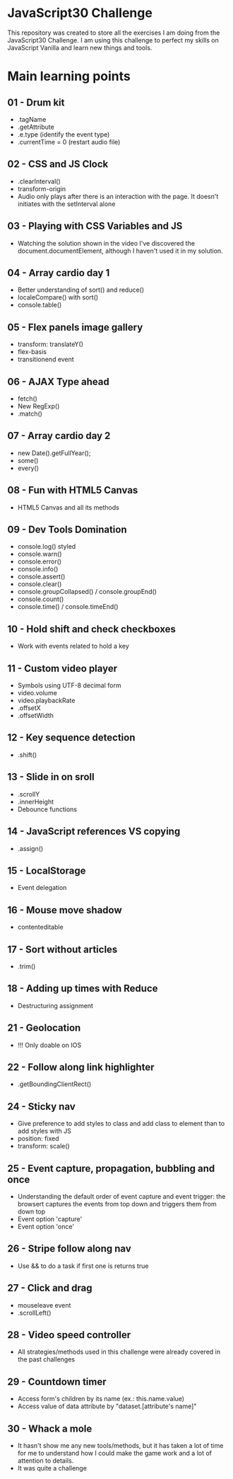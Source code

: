 # JavaScript30 Challenge

This repository was created to store all the exercises I am doing from the JavaScript30 Challenge. I am using this challenge to perfect my skills on JavaScript Vanilla and learn new things and tools.

# Main learning points

## 01 - Drum kit
- .tagName
- .getAttribute
- .e.type (identify the event type)
- .currentTime = 0 (restart audio file)

## 02 - CSS and JS Clock
- .clearInterval()
- transform-origin
- Audio only plays after there is an interaction with the page. It doesn't initiates with the setInterval alone

## 03 - Playing with CSS Variables and JS
- Watching the solution shown in the video I've discovered the document.documentElement, although I haven't used it in my solution.

## 04 - Array cardio day 1
- Better understanding of sort() and reduce()
- localeCompare() with sort()
- console.table()

## 05 - Flex panels image gallery
- transform: translateY()
- flex-basis
- transitionend event

## 06 - AJAX Type ahead
- fetch()
- New RegExp()
- .match()

## 07 - Array cardio day 2
- new Date().getFullYear();
- some()
- every()

## 08 - Fun with HTML5 Canvas
- HTML5 Canvas and all its methods

## 09 - Dev Tools Domination
- console.log() styled
- console.warn()
- console.error()
- console.info()
- console.assert()
- console.clear()
- console.groupCollapsed() / console.groupEnd()
- console.count()
- console.time() / console.timeEnd()

## 10 - Hold shift and check checkboxes
- Work with events related to hold a key

## 11 - Custom video player
- Symbols using UTF-8 decimal form
- video.volume
- video.playbackRate
- .offsetX
- .offsetWidth

## 12 - Key sequence detection
- .shift()

## 13 - Slide in on sroll
- .scrollY
- .innerHeight
- Debounce functions

## 14 - JavaScript references VS copying
- .assign()

## 15 - LocalStorage
- Event delegation

## 16 - Mouse move shadow
- contenteditable

## 17 - Sort without articles
- .trim()

## 18 - Adding up times with Reduce
- Destructuring assignment

## 21 - Geolocation
- !!! Only doable on IOS

## 22 - Follow along link highlighter
- .getBoundingClientRect()

## 24 - Sticky nav
- Give preference to add styles to class and add class to element than to add styles with JS
- position: fixed
- transform: scale()

## 25 - Event capture, propagation, bubbling and once
- Understanding the default order of event capture and event trigger: the browsert captures the events from top down and triggers them from down top
- Event option 'capture'
- Event option 'once'

## 26 - Stripe follow along nav
- Use && to do a task if first one is returns true

## 27 - Click and drag
- mouseleave event
- .scrollLeft()

## 28 - Video speed controller
-  All strategies/methods used in this challenge were already covered in the past challenges

## 29 - Countdown timer
- Access form's children by its name (ex.: this.name.value)
- Access value of data attribute by "dataset.[attribute's name]"

## 30 - Whack a mole
- It hasn't show me any new tools/methods, but it has taken a lot of time for me to understand how I could make the game work and a lot of attention to details.
- It was quite a challenge
